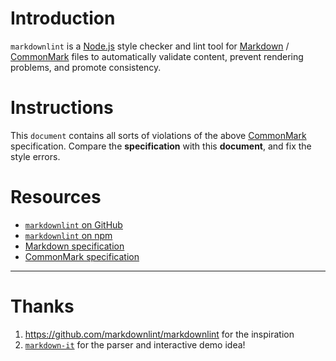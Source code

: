# Introduction

`markdownlint` is a [Node.js](https://nodejs.org/) style checker and lint tool for [Markdown](https://en.wikipedia.org/wiki/Markdown) / [CommonMark](https://commonmark.org/) files to automatically validate content, prevent rendering problems, and promote consistency.

#  Instructions

This `document` contains all sorts of violations of the above [CommonMark](https://commonmark.org/) specification. Compare the **specification** with this **document**, and fix the style errors. 

# Resources
* [`markdownlint` on GitHub](https://github.com/DavidAnson/markdownlint)
* [`markdownlint` on npm](https://www.npmjs.com/package/markdownlint)
* [Markdown specification](https://daringfireball.net/projects/markdown/)
* [CommonMark specification](https://commonmark.org/)
  
---
# Thanks
1. https://github.com/markdownlint/markdownlint for the inspiration 
2. [`markdown-it`](https://github.com/markdown-it/markdown-it) for the parser and interactive demo idea!
